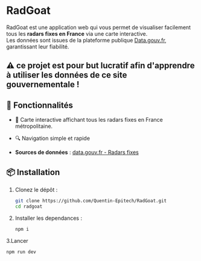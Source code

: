 # RadGoat

RadGoat est une application web qui vous permet de visualiser facilement tous les **radars fixes en France** via une carte interactive.  
Les données sont issues de la plateforme publique [Data.gouv.fr](https://www.data.gouv.fr/), garantissant leur fiabilité.

## ⚠️ ce projet est pour but lucratif afin d'apprendre à utiliser les données de ce site gouvernementale !

## 🚀 Fonctionnalités

- 📍 Carte interactive affichant tous les radars fixes en France métropolitaine.
- 🔍 Navigation simple et rapide 


- **Sources de données** : [data.gouv.fr - Radars fixes](https://www.data.gouv.fr/)

## 📦 Installation

1. Clonez le dépôt :
   ```bash
   git clone https://github.com/Quentin-Epitech/RadGoat.git
   cd radgoat
2. Installer les dependances : 
    ```bash
   npm i 
3.Lancer
   ```bash
   npm run dev 

